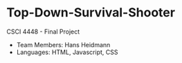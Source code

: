# Top-Down-Survival-Shooter

CSCI 4448 - Final Project

- Team Members: Hans Heidmann
- Languages: HTML, Javascript, CSS


[PLAY THE GAME]: ./public/index.html